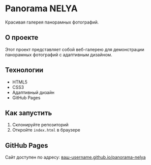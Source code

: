 # Panorama NELYA

Красивая галерея панорамных фотографий.

## О проекте

Этот проект представляет собой веб-галерею для демонстрации панорамных фотографий с адаптивным дизайном.

## Технологии

- HTML5
- CSS3
- Адаптивный дизайн
- GitHub Pages

## Как запустить

1. Склонируйте репозиторий
2. Откройте `index.html` в браузере

## GitHub Pages

Сайт доступен по адресу: [ваш-username.github.io/panorama-nelya](https://ваш-username.github.io/panorama-nelya)

